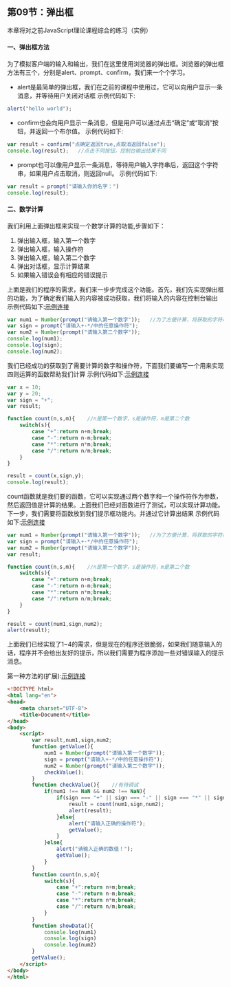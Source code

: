  ## 第09节：弹出框
本章将对之前JavaScript理论课程综合的练习（实例）

#### 一、弹出框方法
为了模拟客户端的输入和输出，我们在这里使用浏览器的弹出框。浏览器的弹出框方法有三个，分别是alert、prompt、confirm，我们来一个个学习。
* alert是最简单的弹出框，我们在之前的课程中使用过，它可以向用户显示一条消息，并等待用户关闭对话框
示例代码如下:

``` js
alert("hello world");
```

* confirm也会向用户显示一条消息，但是用户可以通过点击“确定”或“取消”按钮，并返回一个布尔值。
示例代码如下:

``` js
var result = confirm("点确定返回true,点取消返回false");
console.log(result);   //点击不同按钮，控制台输出结果不同
```

* prompt也可以像用户显示一条消息，等待用户输入字符串后，返回这个字符串，如果用户点击取消，则返回null。
示例代码如下:

``` js
var result = prompt("请输入你的名字：")
console.log(result);   
```

#### 二、数学计算
我们利用上面弹出框来实现一个数学计算的功能,步骤如下：
1. 弹出输入框，输入第一个数字
2. 弹出输入框，输入操作符
3. 弹出输入框，输入第二个数字
4. 弹出对话框，显示计算结果
5. 如果输入错误会有相应的错误提示

上面是我们的程序的需求，我们来一步步完成这个功能。首先，我们先实现弹出框的功能，为了确定我们输入的内容被成功获取，我们将输入的内容在控制台输出
示例代码如下:[示例连接](https://github.com/xiaozhoulee/xiaozhou-examples/blob/master/02-JavaScript%E5%85%A5%E9%97%A8/%E7%AC%AC09%E8%8A%82%EF%BC%9A%E5%BC%B9%E5%87%BA%E6%A1%86/demo01.html)

``` js
var num1 = Number(prompt("请输入第一个数字"));   //为了方便计算，将获取的字符串转换成数值类型
var sign = prompt("请输入+-*/中的任意操作符");
var num2 = Number(prompt("请输入第二个数字"));
console.log(num1);
console.log(sign);
console.log(num2);
```

我们已经成功的获取到了需要计算的数字和操作符，下面我们要编写一个用来实现四则运算的函数帮助我们计算
示例代码如下:[示例连接](https://github.com/xiaozhoulee/xiaozhou-examples/blob/master/02-JavaScript%E5%85%A5%E9%97%A8/%E7%AC%AC09%E8%8A%82%EF%BC%9A%E5%BC%B9%E5%87%BA%E6%A1%86/demo02.html)

``` js
var x = 10;
var y = 20;
var sign = "+";
var result;

function count(n,s,m){    //n是第一个数字，s是操作符，m是第二个数
    switch(s){
        case "+":return n+m;break;
        case "-":return n-m;break;
        case "*":return n*m;break;
        case "/":return n/m;break;
    }
}

result = count(x,sign,y);
console.log(result);
```
count函数就是我们要的函数，它可以实现通过两个数字和一个操作符作为参数，然后返回值是计算的结果。上面我们已经对函数进行了测试，可以实现计算功能。下一步，我们需要将函数放到我们提示框功能内。并通过它计算出结果
示例代码如下:[示例连接](https://github.com/xiaozhoulee/xiaozhou-examples/blob/master/02-JavaScript%E5%85%A5%E9%97%A8/%E7%AC%AC09%E8%8A%82%EF%BC%9A%E5%BC%B9%E5%87%BA%E6%A1%86/demo03.html)

``` js
var num1 = Number(prompt("请输入第一个数字"));   //为了方便计算，将获取的字符串转换成数值类型
var sign = prompt("请输入+-*/中的任意操作符");
var num2 = Number(prompt("请输入第二个数字"));
var result;

function count(n,s,m){    //n是第一个数字，s是操作符，m是第二个数
    switch(s){
        case "+":return n+m;break;
        case "-":return n-m;break;
        case "*":return n*m;break;
        case "/":return n/m;break;
    }
}

result = count(num1,sign,num2);
alert(result);
```
上面我们已经实现了1~4的需求，但是现在的程序还很脆弱，如果我们随意输入的话，程序并不会给出友好的提示，所以我们需要为程序添加一些对错误输入的提示消息。

第一种方法的(扩展):[示例连接](https://github.com/xiaozhoulee/xiaozhou-examples/blob/master/02-JavaScript%E5%85%A5%E9%97%A8/%E7%AC%AC09%E8%8A%82%EF%BC%9A%E5%BC%B9%E5%87%BA%E6%A1%86/demo04.html)
``` html
<!DOCTYPE html>
<html lang="en">
<head>
	<meta charset="UTF-8">
	<title>Document</title>
</head>
<body>
	<script>
		var result,num1,sign,num2;
		function getValue(){
			num1 = Number(prompt("请输入第一个数字"));   
			sign = prompt("请输入+-*/中的任意操作符");
			num2 = Number(prompt("请输入第二个数字"));
			checkValue();
		}
		function checkValue(){    //有待调试
			if(num1 !== NaN && num2 !== NaN){
				if(sign === "+" || sign === "-" || sign === "*" || sign === "/" ){
					result = count(num1,sign,num2);
					alert(result);
				}else{
					alert("请输入正确的操作符");
					getValue();
				}
			}else{
				alert("请输入正确的数值！");
				getValue();
			}
		}
		function count(n,s,m){    
			switch(s){
				case "+":return n+m;break;
				case "-":return n-m;break;
				case "*":return n*m;break;
				case "/":return n/m;break;
			}
		}
		function showData(){
			console.log(num1)
			console.log(sign)
			console.log(num2)
		}
		getValue();
	</script>
</body>
</html>
```

